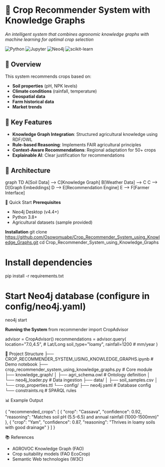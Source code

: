 # 🌾 Crop Recommender System with Knowledge Graphs

*An intelligent system that combines agronomic knowledge graphs with machine learning for optimal crop selection*

![Python](https://img.shields.io/badge/Python-3.8+-blue)
![Jupyter](https://img.shields.io/badge/Jupyter-Notebook-orange)
![Neo4j](https://img.shields.io/badge/Neo4j-4.0+-green)
![scikit-learn](https://img.shields.io/badge/scikit--learn-1.0+-yellow)

## 📌 Overview
This system recommends crops based on:
- **Soil properties** (pH, NPK levels)
- **Climate conditions** (rainfall, temperature)
- **Geospatial data**
- **Farm historical data**
- **Market trends**

## 🌟 Key Features
- **Knowledge Graph Integration**: Structured agricultural knowledge using RDF/OWL
- **Rule-based Reasoning**: Implements FAIR agricultural principles
- **Context-Aware Recommendations**: Regional adaptation for 50+ crops
- **Explainable AI**: Clear justification for recommendations

## 🧠 Architecture

graph TD
    A[Soil Data] --> C[Knowledge Graph]
    B[Weather Data] --> C
    C --> D[Graph Embeddings]
    D --> E[Recommendation Engine]
    E --> F[Farmer Interface]

🚀 Quick Start
**Prerequisites**
- Neo4j Desktop (v4.4+)
- Python 3.8+
- Agricultural datasets (sample provided)

**Installation**
git clone https://github.com/Osowomuabe/Crop_Recommender_System_using_Knowledge_Graphs.git
cd Crop_Recommender_System_using_Knowledge_Graphs

# Install dependencies
pip install -r requirements.txt

# Start Neo4j database (configure in config/neo4j.yaml)
neo4j start

**Running the System**
from recommender import CropAdvisor

advisor = CropAdvisor()
recommendations = advisor.query(
    location="7.0,4.5",  # Lat/Long
    soil_type="loamy",
    rainfall=1200  # mm/year
)

📂 Project Structure
├── CROP_RECOMMENDER_SYSTEM_USING_KNOWLEDGE_GRAPHS.ipynb  # Demo notebook
├── crop_recommender_system_using_knowledge_graphs.py     # Core module
├── knowledge_graph/
│   ├── agri_schema.owl    # Ontology definition
│   └── neo4j_loader.py    # Data ingestion
├── data/
│   ├── soil_samples.csv
│   └── crop_properties.ttl
└── config/
    ├── neo4j.yaml         # Database config
    └── constraints.rq     # SPARQL rules

📊 Example Output

{
  "recommended_crops": [
    {
      "crop": "Cassava",
      "confidence": 0.92,
      "reasoning": "Matches soil pH (5.5-6.5) and annual rainfall (1000-1500mm)"
    },
    {
      "crop": "Yam",
      "confidence": 0.87,
      "reasoning": "Thrives in loamy soils with good drainage"
    }
  ]
}

📚 References
- AGROVOC Knowledge Graph (FAO)
- Crop suitability models (FAO EcoCrop)
- Semantic Web technologies (W3C)

  
